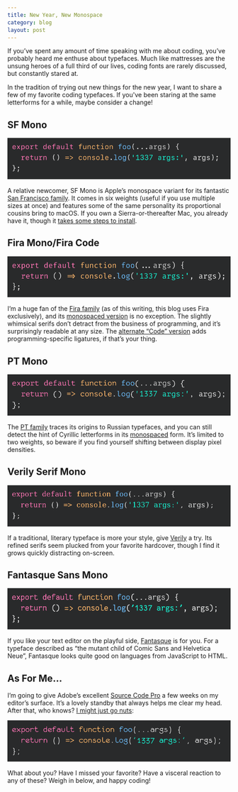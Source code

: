 ```yaml
---
title: New Year, New Monospace
category: blog
layout: post
---
```


If you’ve spent any amount of time speaking with me about coding, you’ve probably heard me enthuse about typefaces. Much like mattresses are the unsung heroes of a full third of our lives, coding fonts are rarely discussed, but constantly stared at.

<!-- more -->

In the tradition of trying out new things for the new year, I want to share a few of my favorite coding typefaces. If you've been staring at the same letterforms for a while, maybe consider a change!

## SF Mono

![SF Mono](/2018/01/new-year-new-monospace/0-SFMono.png)

A relative newcomer, SF Mono is Apple’s monospace variant for its fantastic [San Francisco family](https://developer.apple.com/fonts/). It comes in six weights (useful if you use multiple sizes at once) and features some of the same personality its proportional cousins bring to macOS. If you own a Sierra-or-thereafter Mac, you already have it, though it [takes some steps to install](https://simonfredsted.com/1438).

## Fira Mono/Fira Code

![Fira Code](/2018/01/new-year-new-monospace/1-FiraCode.png)

I’m a huge fan of the [Fira family](https://mozilla.github.io/Fira/) (as of this writing, this blog uses Fira exclusively), and its [monospaced version](https://fonts.google.com/specimen/Fira+Mono) is no exception. The slightly whimsical serifs don’t detract from the business of programming, and it’s surprisingly readable at any size. The [alternate “Code” version](https://github.com/tonsky/FiraCode) adds programming-specific ligatures, if that’s your thing.

## PT Mono

![PT Mono](/2018/01/new-year-new-monospace/2-PTMono.png)

The [PT family](https://fonts.google.com/specimen/PT+Sans) traces its origins to Russian typefaces, and you can still detect the hint of Cyrillic letterforms in its [monospaced](https://fonts.google.com/specimen/PT+Mono) form. It’s limited to two weights, so beware if you find yourself shifting between display pixel densities.

## Verily Serif Mono

![Verily Serif Mono](/2018/01/new-year-new-monospace/3-VerilySerifMono.png)

If a traditional, literary typeface is more your style, give [Verily](https://www.fontsquirrel.com/fonts/verily-serif-mono) a try. Its refined serifs seem plucked from your favorite hardcover, though I find it grows quickly distracting on-screen.

## Fantasque Sans Mono

![Fantasque Sans Mono](/2018/01/new-year-new-monospace/4-FantasqueSansMono.png)

If you like your text editor on the playful side, [Fantasque](https://fontlibrary.org/en/font/fantasque-sans-mono) is for you. For a typeface described as “the mutant child of Comic Sans and Helvetica Neue”, Fantasque looks quite good on languages from JavaScript to HTML.

## As For Me…

I’m going to give Adobe’s excellent [Source Code Pro](https://adobe-fonts.github.io/source-code-pro/) a few weeks on my editor’s surface. It’s a lovely standby that always helps me clear my head. After that, who knows? [I might just go nuts](https://www.dafont.com/monofur.font):

![monofur](/2018/01/new-year-new-monospace/5-monofur.png)

What about you? Have I missed your favorite? Have a visceral reaction to any of these? Weigh in below, and happy coding!
